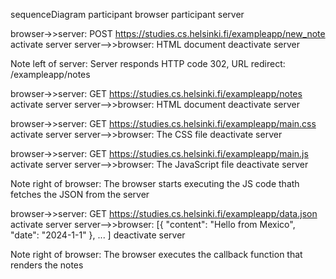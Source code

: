 sequenceDiagram
    participant browser
    participant server

browser->>server: POST https://studies.cs.helsinki.fi/exampleapp/new_note
activate server
server-->>browser: HTML document
deactivate server

Note left of server: Server responds HTTP code 302, URL redirect: /exampleapp/notes

browser->>server: GET https://studies.cs.helsinki.fi/exampleapp/notes
activate server
server-->>browser: HTML document
deactivate server

browser->>server: GET https://studies.cs.helsinki.fi/exampleapp/main.css
activate server
server-->>browser: The CSS file
deactivate server

browser->>server: GET https://studies.cs.helsinki.fi/exampleapp/main.js
activate server
server-->>browser: The JavaScript file
deactivate server

Note right of browser: The browser starts executing the JS code thath fetches the JSON from the server

browser->>server: GET https://studies.cs.helsinki.fi/exampleapp/data.json
activate server
server-->>browser:  [{ "content": "Hello from Mexico", "date": "2024-1-1" }, ... ]
deactivate server

Note right of browser: The browser executes the callback function that renders the notes